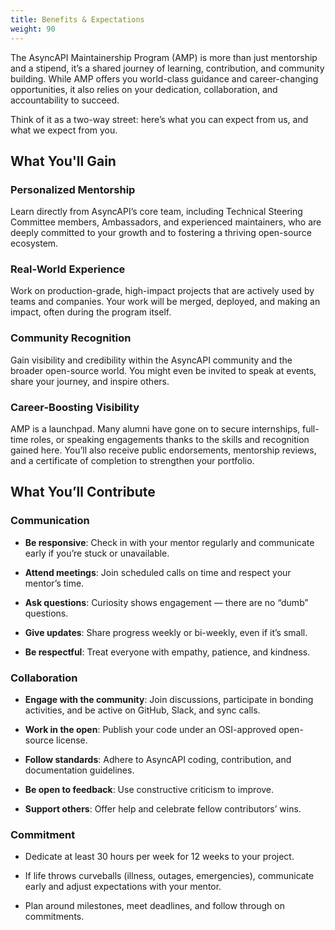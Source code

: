 ```yaml
---
title: Benefits & Expectations
weight: 90
---
```


The AsyncAPI Maintainership Program (AMP) is more than just mentorship and a stipend, it’s a shared journey of learning, contribution, and community building. While AMP offers you world-class guidance and career-changing opportunities, it also relies on your dedication, collaboration, and accountability to succeed.

Think of it as a two-way street: here’s what you can expect from us, and what we expect from you.

## What You'll Gain

### Personalized Mentorship

Learn directly from AsyncAPI’s core team, including Technical Steering Committee members, Ambassadors, and experienced maintainers, who are deeply committed to your growth and to fostering a thriving open-source ecosystem.

### Real-World Experience

Work on production-grade, high-impact projects that are actively used by teams and companies. Your work will be merged, deployed, and making an impact, often during the program itself.

### Community Recognition

Gain visibility and credibility within the AsyncAPI community and the broader open-source world. You might even be invited to speak at events, share your journey, and inspire others.

### Career-Boosting Visibility
AMP is a launchpad. Many alumni have gone on to secure internships, full-time roles, or speaking engagements thanks to the skills and recognition gained here. You’ll also receive public endorsements, mentorship reviews, and a certificate of completion to strengthen your portfolio.

## What You’ll Contribute

### Communication

- **Be responsive**: Check in with your mentor regularly and communicate early if you’re stuck or unavailable.

- **Attend meetings**: Join scheduled calls on time and respect your mentor’s time.

- **Ask questions**: Curiosity shows engagement — there are no “dumb” questions.

- **Give updates**: Share progress weekly or bi-weekly, even if it’s small.

- **Be respectful**: Treat everyone with empathy, patience, and kindness.

### Collaboration

- **Engage with the community**: Join discussions, participate in bonding activities, and be active on GitHub, Slack, and sync calls.

- **Work in the open**: Publish your code under an OSI-approved open-source license.

- **Follow standards**: Adhere to AsyncAPI coding, contribution, and documentation guidelines.

- **Be open to feedback**: Use constructive criticism to improve.

- **Support others**: Offer help and celebrate fellow contributors’ wins.

### Commitment

- Dedicate at least 30 hours per week for 12 weeks to your project.

- If life throws curveballs (illness, outages, emergencies), communicate early and adjust expectations with your mentor.

- Plan around milestones, meet deadlines, and follow through on commitments.